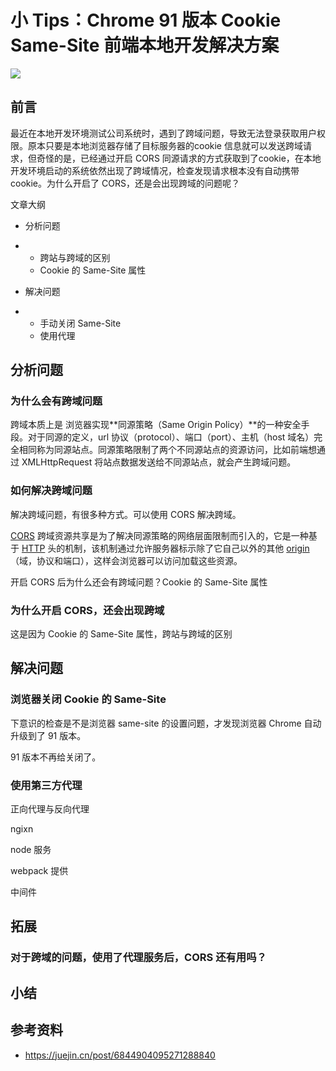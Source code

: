 

# 小 Tips：Chrome 91 版本 Cookie Same-Site 前端本地开发解决方案

![](https://heroku-blog-files.s3.amazonaws.com/posts/1580745160-Same-Site%20Cookie%20Infographic.png)

## 前言

最近在本地开发环境测试公司系统时，遇到了跨域问题，导致无法登录获取用户权限。原本只要是本地浏览器存储了目标服务器的cookie 信息就可以发送跨域请求，但奇怪的是，已经通过开启 CORS 同源请求的方式获取到了cookie，在本地开发环境启动的系统依然出现了跨域情况，检查发现请求根本没有自动携带 cookie。为什么开启了 CORS，还是会出现跨域的问题呢？

文章大纲

- 分析问题

- - 跨站与跨域的区别
  - Cookie 的 Same-Site 属性

- 解决问题

- - 手动关闭 Same-Site 
  - 使用代理

## 分析问题

### 为什么会有跨域问题

 跨域本质上是 浏览器实现**同源策略（Same Origin Policy）**的一种安全手段。对于同源的定义，url 协议（protocol）、端口（port）、主机（host 域名）完全相同称为同源站点。同源策略限制了两个不同源站点的资源访问，比如前端想通过 XMLHttpRequest 将站点数据发送给不同源站点，就会产生跨域问题。

### 如何解决跨域问题

解决跨域问题，有很多种方式。可以使用 CORS 解决跨域。

[CORS](https://developer.mozilla.org/zh-CN/docs/Glossary/CORS) 跨域资源共享是为了解决同源策略的网络层面限制而引入的，它是一种基于 [HTTP](https://developer.mozilla.org/zh-CN/docs/Glossary/HTTP) 头的机制，该机制通过允许服务器标示除了它自己以外的其他 [origin](https://developer.mozilla.org/zh-CN/docs/Glossary/源)（域，协议和端口），这样会浏览器可以访问加载这些资源。

开启 CORS 后为什么还会有跨域问题？Cookie  的 Same-Site 属性

### 为什么开启 CORS，还会出现跨域

这是因为 Cookie 的 Same-Site 属性，跨站与跨域的区别

## 解决问题

### 浏览器关闭 Cookie 的 Same-Site

下意识的检查是不是浏览器 same-site 的设置问题，才发现浏览器 Chrome 自动升级到了 91 版本。

91 版本不再给关闭了。

### 使用第三方代理

正向代理与反向代理

ngixn

node 服务

webpack 提供

中间件

## 拓展

### 对于跨域的问题，使用了代理服务后，CORS 还有用吗？

## 小结

## 参考资料

- https://juejin.cn/post/6844904095271288840